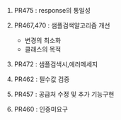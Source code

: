 


1. PR475 : response의 통일성
2. PR467,470 : 샘플검색알고리즘 개선
    - 변경의 최소화
    - 클래스의 목적
    
3. PR472 : 샘플검색시,에러메세지
4. PR462 : 필수값 검증
5. PR457 : 공급처 수정 및 추가 기능구현
6. PR460 : 인증미요구
